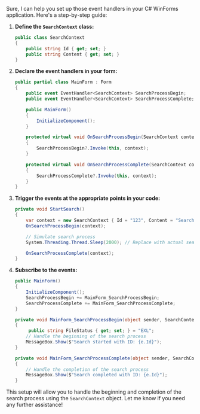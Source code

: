 Sure, I can help you set up those event handlers in your C# WinForms application. Here's a step-by-step guide:

1. **Define the `SearchContext` class:**
   ```csharp
   public class SearchContext
   {
       public string Id { get; set; }
       public string Content { get; set; }
   }
   ```

2. **Declare the event handlers in your form:**
   ```csharp
   public partial class MainForm : Form
   {
       public event EventHandler<SearchContext> SearchProcessBegin;
       public event EventHandler<SearchContext> SearchProcessComplete;

       public MainForm()
       {
           InitializeComponent();
       }

       protected virtual void OnSearchProcessBegin(SearchContext context)
       {
           SearchProcessBegin?.Invoke(this, context);
       }

       protected virtual void OnSearchProcessComplete(SearchContext context)
       {
           SearchProcessComplete?.Invoke(this, context);
       }
   }
   ```

3. **Trigger the events at the appropriate points in your code:**
   ```csharp
   private void StartSearch()
   {
       var context = new SearchContext { Id = "123", Content = "Search content" };
       OnSearchProcessBegin(context);

       // Simulate search process
       System.Threading.Thread.Sleep(2000); // Replace with actual search logic

       OnSearchProcessComplete(context);
   }
   ```

4. **Subscribe to the events:**
   ```csharp
   public MainForm()
   {
       InitializeComponent();
       SearchProcessBegin += MainForm_SearchProcessBegin;
       SearchProcessComplete += MainForm_SearchProcessComplete;
   }

   private void MainForm_SearchProcessBegin(object sender, SearchContext e)
   {
        public string FileStatus { get; set; } = "EXL";
       // Handle the beginning of the search process
       MessageBox.Show($"Search started with ID: {e.Id}");
   }

   private void MainForm_SearchProcessComplete(object sender, SearchContext e)
   {
       // Handle the completion of the search process
       MessageBox.Show($"Search completed with ID: {e.Id}");
   }
   ```

This setup will allow you to handle the beginning and completion of the search process using the `SearchContext` object. Let me know if you need any further assistance!